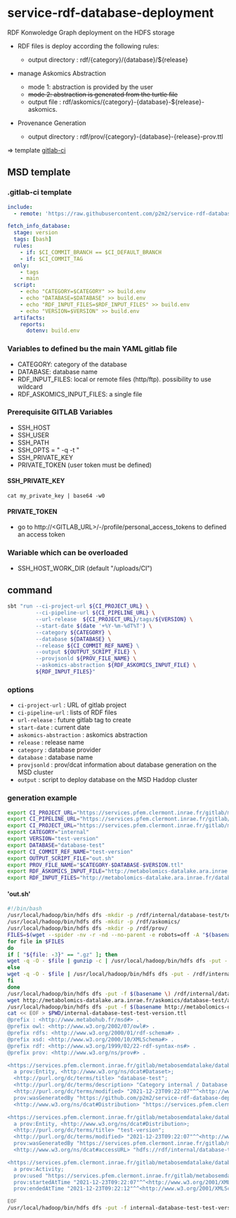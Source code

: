 # service-rdf-database-deployment

RDF Konwoledge Graph deployment on the HDFS storage

- RDF files is deploy according the following rules:
  - output directory : rdf/{category}/{database}/${release}

- manage Askomics Abstraction 
  - mode 1: abstraction is provided by the user
  - ~~mode 2: abstraction is generated from the turtle file~~
  - output file : rdf/askomics/{category}-{database}-${release}-askomics.<format>

- Provenance Generation
  - output directory : rdf/prov/{category}-{database}-{release}-prov.ttl
  
=> template [gitlab-ci](./msd-deploy.yml)

## MSD template

### .gitlab-ci template

```yaml
include:
  - remote: 'https://raw.githubusercontent.com/p2m2/service-rdf-database-deployment/lastest/msd-deploy.yml'

fetch_info_database:
  stage: version
  tags: [bash]
  rules:
    - if: $CI_COMMIT_BRANCH == $CI_DEFAULT_BRANCH
    - if: $CI_COMMIT_TAG
  only:
    - tags
    - main
  script:
    - echo "CATEGORY=$CATEGORY" >> build.env
    - echo "DATABASE=$DATABASE" >> build.env
    - echo "RDF_INPUT_FILES=$RDF_INPUT_FILES" >> build.env
    - echo "VERSION=$VERSION" >> build.env
  artifacts:
    reports:
      dotenv: build.env
```
### Variables to defined bu the main YAML gitlab file

- CATEGORY: category of the database
- DATABASE: database name
- RDF_INPUT_FILES: local or remote files (http/ftp). possibility to use wildcard
- RDF_ASKOMICS_INPUT_FILES: a single file

### Prerequisite GITLAB Variables

- SSH_HOST
- SSH_USER
- SSH_PATH
- SSH_OPTS = " -q -t "
- SSH_PRIVATE_KEY 
- PRIVATE_TOKEN (user token must be defined)

#### SSH_PRIVATE_KEY

`cat my_private_key | base64 -w0`

#### PRIVATE_TOKEN

- go to http://<GITLAB_URL>/-/profile/personal_access_tokens to defined an access token

### Wariable which can be overloaded

- SSH_HOST_WORK_DIR (default "/uploads/CI")

## command
```sh
sbt "run --ci-project-url ${CI_PROJECT_URL} \
         --ci-pipeline-url ${CI_PIPELINE_URL} \
         --url-release  ${CI_PROJECT_URL}/tags/${VERSION} \
         --start-date $(date '+%Y-%m-%dT%T') \
         --category ${CATEGORY} \
         --database ${DATABASE} \
         --release ${CI_COMMIT_REF_NAME} \ 
         --output ${OUTPUT_SCRIPT_FILE} \
         --provjsonld ${PROV_FILE_NAME} \
         --askomics-abstraction ${RDF_ASKOMICS_INPUT_FILE} \
         ${RDF_INPUT_FILES}"
```

### options

- `ci-project-url`       : URL of gitlab project
- `ci-pipeline-url`      : lists of RDF files
- `url-release`          : future gitlab tag to create
- `start-date`           : current date
- `askomics-abstraction` : askomics abstraction
- `release`              : release name
- `category`             : database provider
- `database`             : database name
- `provjsonld`           : prov/dcat information about database generation on the MSD cluster
- `output`               : script to deploy database on the MSD Haddop cluster

### generation example

```sh
export CI_PROJECT_URL="https://services.pfem.clermont.inrae.fr/gitlab/metabosemdatalake/databases/database-test-deployment"
export CI_PIPELINE_URL="https://services.pfem.clermont.inrae.fr/gitlab/metabosemdatalake/databases/database-test-deployment/-/pipelines/31503" 
export CI_PROJECT_URL="https://services.pfem.clermont.inrae.fr/gitlab/metabosemdatalake/databases/database-test-deployment"
export CATEGORY="internal"
export VERSION="test-version"
export DATABASE="database-test"
export CI_COMMIT_REF_NAME="test-version"
export OUTPUT_SCRIPT_FILE="out.sh"
export PROV_FILE_NAME="$CATEGORY-$DATABASE-$VERSION.ttl"
export RDF_ASKOMICS_INPUT_FILE="http://metabolomics-datalake.ara.inrae.fr/askomics/database-test/abstraction.ttl"
export RDF_INPUT_FILES="http://metabolomics-datalake.ara.inrae.fr/database-test/*.ttl"
```

#### 'out.sh'

```bash
#!/bin/bash
/usr/local/hadoop/bin/hdfs dfs -mkdir -p /rdf/internal/database-test/test-version
/usr/local/hadoop/bin/hdfs dfs -mkdir -p /rdf/askomics/
/usr/local/hadoop/bin/hdfs dfs -mkdir -p /rdf/prov/
FILES=$(wget --spider -nv -r -nd --no-parent -e robots=off -A "$(basename http://metabolomics-datalake.ara.inrae.fr/database-test/*.ttl)" $(dirname http://metabolomics-datalake.ara.inrae.fr/database-test/*.ttl)/ 2>&1 | egrep "200[[:blank:]]+OK$" | awk '{print $4}')
for file in $FILES
do
if [ "${file: -3}" == ".gz" ]; then
wget -q -O - $file | gunzip -c | /usr/local/hadoop/bin/hdfs dfs -put - /rdf/internal/database-test/test-version/$(basename ${file%.gz})
else
wget -q -O - $file | /usr/local/hadoop/bin/hdfs dfs -put - /rdf/internal/database-test/test-version/$(basename $file)
fi
done
/usr/local/hadoop/bin/hdfs dfs -put -f $(basename \) /rdf/internal/database-test/test-version
wget http://metabolomics-datalake.ara.inrae.fr/askomics/database-test/abstraction.ttl
/usr/local/hadoop/bin/hdfs dfs -put -f $(basename http://metabolomics-datalake.ara.inrae.fr/askomics/database-test/abstraction.ttl) /rdf/askomics//$(basename http://metabolomics-datalake.ara.inrae.fr/askomics/database-test/abstraction.ttl)
cat << EOF > $PWD/internal-database-test-test-version.ttl
@prefix : <http://www.metabohub.fr/msd#> .
@prefix owl: <http://www.w3.org/2002/07/owl#> .
@prefix rdfs: <http://www.w3.org/2000/01/rdf-schema#> .
@prefix xsd: <http://www.w3.org/2000/10/XMLSchema#> .
@prefix rdf: <http://www.w3.org/1999/02/22-rdf-syntax-ns#> .
@prefix prov: <http://www.w3.org/ns/prov#> .

<https://services.pfem.clermont.inrae.fr/gitlab/metabosemdatalake/databases/database-test-deployment>
  a prov:Entity, <http://www.w3.org/ns/dcat#Dataset>;
  <http://purl.org/dc/terms/title> "database-test";
  <http://purl.org/dc/terms/description> "Category internal / Database database-test";
  <http://purl.org/dc/terms/modified> "2021-12-23T09:22:07"^^<http://www.w3.org/2001/XMLSchema#dateTime>;
  prov:wasGeneratedBy "https://github.com/p2m2/service-rdf-database-deployment/";
  <http://www.w3.org/ns/dcat#Distribution> "https://services.pfem.clermont.inrae.fr/gitlab/metabosemdatalake/databases/database-test-deployment/tags/test-version" .

<https://services.pfem.clermont.inrae.fr/gitlab/metabosemdatalake/databases/database-test-deployment/tags/test-version>
  a prov:Entity, <http://www.w3.org/ns/dcat#Distribution>;
  <http://purl.org/dc/terms/title> "test-version";
  <http://purl.org/dc/terms/modified> "2021-12-23T09:22:07"^^<http://www.w3.org/2001/XMLSchema#dateTime>;
  prov:wasGeneratedBy "https://services.pfem.clermont.inrae.fr/gitlab/metabosemdatalake/databases/database-test-deployment/-/pipelines/31503";
  <http://www.w3.org/ns/dcat#accessURL> "hdfs://rdf/internal/database-test/test-version" .

<https://services.pfem.clermont.inrae.fr/gitlab/metabosemdatalake/databases/database-test-deployment/-/pipelines/31503>
  a prov:Activity;
  prov:used "https://services.pfem.clermont.inrae.fr/gitlab/metabosemdatalake/databases/database-test-deployment";
  prov:startedAtTime "2021-12-23T09:22:07"^^<http://www.w3.org/2001/XMLSchema#dateTime>;
  prov:endedAtTime "2021-12-23T09:22:12"^^<http://www.w3.org/2001/XMLSchema#dateTime> .

EOF
/usr/local/hadoop/bin/hdfs dfs -put -f internal-database-test-test-version.ttl /rdf/prov/
```
